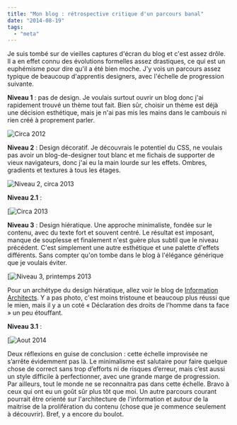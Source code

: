 ```yaml
---
title: "Mon blog : rétrospective critique d'un parcours banal"
date: "2014-08-19"
tags:
  - "meta"
---
```


Je suis tombé sur de vieilles captures d'écran du blog et c'est assez drôle. Il a en effet connu des évolutions formelles assez drastiques, ce qui est un euphémisme pour dire qu'il a été bien moche. J'y vois un parcours assez typique de beaucoup d'apprentis designers, avec l'échelle de progression suivante.

**Niveau 1** : pas de design. Je voulais surtout ouvrir un blog donc j'ai rapidement trouvé un thème tout fait. Bien sûr, choisir un thème est déjà une décision esthétique, mais je n'ai pas mis les mains dans le cambouis ni rien créé à proprement parler.

![Circa 2012](/blog/assets/images/toutCeQuiBouge-0.png "Niveau 1, circa 2012")

**Niveau 2** : Design décoratif. Je découvrais le potentiel du CSS, ne voulais pas avoir un blog-de-designer tout blanc et me fichais de supporter de vieux navigateurs, donc j'ai eu la main lourde sur les effets. Ombres, gradients et textures à tous les étages.

![Niveau 2, circa 2013](/blog/assets/images/toutCeQuiBouge-1.png " Niveau 2, circa 2013")

**Niveau 2.1** :

[![Circa 2013](/blog/assets/images/toutCeQuiBouge-2.png "](http://toutcequibouge.net/toutcequibouge/wp-content/uploads/2014/08/toutCeQuiBouge-2.png)Niveau 2.1, circa 2013")

**Niveau 3** : Design hiératique. Une approche minimaliste, fondée sur le contenu, avec du texte fort et souvent centré. Le résultat est imposant, manque de souplesse et finalement n'est guère plus subtil que le niveau précédent. C'est simplement une autre esthétique et une palette d'effets différents. Sans compter qu'on tombe dans le blog à l'élégance générique que je voulais éviter.

[![Niveau 3, printemps 2013](/blog/assets/images/toutcequiBouge-3.png "](http://toutcequibouge.net/toutcequibouge/wp-content/uploads/2014/08/toutcequiBouge-3.png) Niveau 3, printemps 2014")

Pour un archétype du design hiératique, allez voir le blog de [Information Architects](http://ia.net/blog/the-web-is-all-about-typography-period/). Y a pas photo, c'est moins tristoune et beaucoup plus réussi que le mien, mais il y a un coté « Déclaration des droits de l’homme dans ta face » un peu étouffant.

**Niveau 3.1** :

[![Aout 2014](/blog/assets/images/ToutCeQuiBouge-4.png "](http://toutcequibouge.net/toutcequibouge/wp-content/uploads/2014/08/ToutCeQuiBouge-4.png)Niveau 3.1, aout 2014")

Deux réflexions en guise de conclusion : cette échelle improvisée ne s’arrête évidemment pas là. Le minimalisme est salutaire pour faire quelque chose de correct sans trop d’efforts ni de risques d’erreur, mais c’est aussi un style difficile à perfectionner, avec une grande marge de progression. Par ailleurs, tout le monde ne se reconnaitra pas dans cette échelle. Bravo à ceux qui ont eu un goût sûr plus tôt que moi. Un autre parcours courant pourrait être orienté sur l'architecture de l'information et autour de la maitrise de la prolifération du contenu (chose que je commence seulement à découvrir). Bref, y a encore du boulot.
